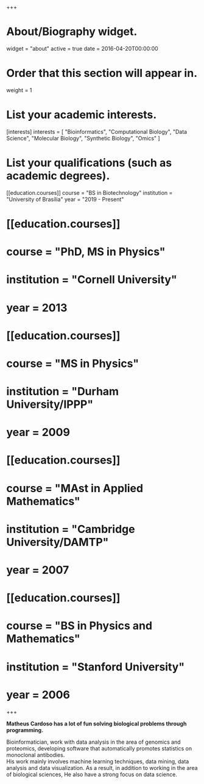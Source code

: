 +++
# About/Biography widget.
widget = "about"
active = true
date = 2016-04-20T00:00:00

# Order that this section will appear in.
weight = 1

# List your academic interests.
[interests]
  interests = [
    "Bioinformatics",
    "Computational Biology",
    "Data Science",
    "Molecular Biology",
    "Synthetic Biology",
    "Omics"
  ]

# List your qualifications (such as academic degrees).
[[education.courses]]
  course = "BS in Biotechnology"
  institution = "University of Brasília"
  year = "2019 - Present"

# [[education.courses]]
#   course = "PhD, MS in Physics"
#   institution = "Cornell University"
#   year = 2013

# [[education.courses]]
#   course = "MS in Physics"
#   institution = "Durham University/IPPP"
#   year = 2009

# [[education.courses]]
#   course = "MAst in Applied Mathematics"
#   institution = "Cambridge University/DAMTP"
#   year = 2007

# [[education.courses]]
#   course = "BS in Physics and Mathematics"
#   institution = "Stanford University"
#   year = 2006

+++

**Matheus Cardoso has a lot of fun solving biological problems through programming.**


Bioinformatician, work with data analysis in the area of genomics and proteomics, developing software that automatically promotes statistics on monoclonal antibodies.<br />
His work mainly involves machine learning techniques, data mining, data analysis and data visualization. As a result, in addition to working in the area of biological sciences, He also have a strong focus on data science.


<!-- He grew up in Los Angeles and fell in love with physics after reading *The Physics of Star Trek*. This carried into degrees in mathematics and physics at Stanford, Cambridge, Durham, and a Ph.D at Cornell. After a postdoc at UC Irvine, he is currently faculty at UC Riverside where he is known for being covered in chalk dust after a long day's work.
 -->
